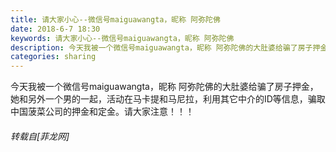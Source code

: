 ```yaml
---
title: 请大家小心--微信号maiguawangta，昵称 阿弥陀佛
date: 2018-6-7 18:30
keywords: 请大家小心--微信号maiguawangta，昵称 阿弥陀佛
description: 今天我被一个微信号maiguawangta，昵称 阿弥陀佛的大肚婆给骗了房子押金，她和另外一个男的一起，活动在马卡提和马尼拉，利用其它中介的ID等信息，骗取中国菠菜公司的押金和定金。请大家注意！！！
categories: sharing
---
```

<td class="t_f" id="postmessage_1400080">

今天我被一个微信号maiguawangta，昵称 阿弥陀佛的大肚婆给骗了房子押金，她和另外一个男的一起，活动在马卡提和马尼拉，利用其它中介的ID等信息，骗取中国菠菜公司的押金和定金。请大家注意！！！</td>
###### 转载自[菲龙网]